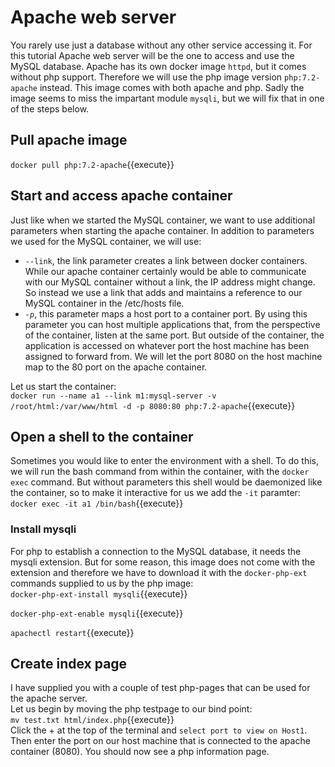 
# Apache web server
You rarely use just a database without any other service accessing it. For this tutorial Apache web server will be the one to access and use the MySQL database. Apache has its own docker image `httpd`, but it comes without php support. Therefore we will use the php image version `php:7.2-apache` instead. This image comes with both apache and php. Sadly the image seems to miss the impartant module `mysqli`, but we will fix that in one of the steps below. 

## Pull apache image
`docker pull php:7.2-apache`{{execute}}  

## Start and access apache container
Just like when we started the MySQL container, we want to use additional parameters when starting the apache container. In addition to parameters we used for the MySQL container, we will use:  
* `--link`, the link parameter creates a link between docker containers. While our apache container certainly would be able to communicate with our MySQL container without a link, the IP address might change. So instead we use a link that adds and maintains a reference to our MySQL container in the /etc/hosts file.   
* *`-p`*, this parameter maps a host port to a container port. By using this parameter you can host multiple applications that, from the perspective of the container, listen at the same port. But outside of the container, the application is accessed on whatever port the host machine has been assigned to forward from. We will let the port 8080 on the host machine map to the 80 port on the apache container.  

Let us start the container:  
`docker run --name a1 --link m1:mysql-server -v /root/html:/var/www/html -d -p 8080:80 php:7.2-apache`{{execute}}  

## Open a shell to the container
Sometimes you would like to enter the environment with a shell. To do this, we will run the bash command from within the container, with the `docker exec` command. But without parameters this shell would be daemonized like the container, so to make it interactive for us we add the `-it` paramter:  
`docker exec -it a1 /bin/bash`{{execute}}  

### Install mysqli 
For php to establish a connection to the MySQL database, it needs the mysqli extension. But for some reason, this image does not come with the extension and therefore we have to download it with the `docker-php-ext` commands supplied to us by the php image:  
`docker-php-ext-install mysqli`{{execute}}  
  
`docker-php-ext-enable mysqli`{{execute}}  
  
`apachectl restart`{{execute}}  

## Create index page
I have supplied you with a couple of test php-pages that can be used for the apache server.  
Let us begin by moving the php testpage to our bind point:  
`mv test.txt html/index.php`{{execute}}  
Click the + at the top of the terminal and `select port to view on Host1`. Then enter the port on our host machine that is connected to the apache container (8080). You should now see a php information page. 

